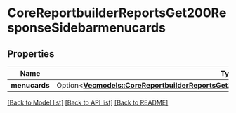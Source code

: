 # CoreReportbuilderReportsGet200ResponseSidebarmenucards

## Properties

Name | Type | Description | Notes
------------ | ------------- | ------------- | -------------
**menucards** | Option<[**Vec<models::CoreReportbuilderReportsGet200ResponseSidebarmenucardsMenucardsInner>**](core_reportbuilder_reports_get_200_response_sidebarmenucards_menucards_inner.md)> |  | [optional]

[[Back to Model list]](../README.md#documentation-for-models) [[Back to API list]](../README.md#documentation-for-api-endpoints) [[Back to README]](../README.md)


